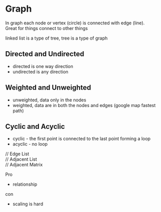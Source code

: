 # Graph

In graph each node or vertex (circle) is connected with edge (line).  
Great for things connect to other things

linked list is a type of tree, tree is a type of graph

## Directed and Undirected 
- directed is one way  direction
- undirected is any direction

## Weighted and Unweighted
- unweighted, data only in the nodes
- weighted, data are in both the nodes and edges (google map fastest path)

## Cyclic and Acyclic 
- cyclic - the first point is connected to the last point forming a loop
- acyclic - no loop


// Edge List  
// Adjacent List  
// Adjacent Matrix  

Pro
- relationship

con
- scaling is hard